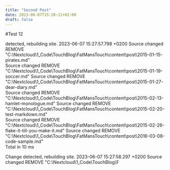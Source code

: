 ```yaml
---
title: "Second Post"
date: 2023-06-07T15:28:11+02:00
draft: false
---
```


#Test 12

detected, rebuilding site.
2023-06-07 15:27:57.798 +0200
Source changed REMOVE        "C:\\Nextcloud\\1_Code\\TouchBlog\\FatMansTouch\\content\\post\\2015-01-15-pirates.md"        
Source changed REMOVE        "C:\\Nextcloud\\1_Code\\TouchBlog\\FatMansTouch\\content\\post\\2015-01-19-soccer.md"
Source changed REMOVE        "C:\\Nextcloud\\1_Code\\TouchBlog\\FatMansTouch\\content\\post\\2015-01-27-dear-diary.md"     
Source changed REMOVE        "C:\\Nextcloud\\1_Code\\TouchBlog\\FatMansTouch\\content\\post\\2015-02-13-hamlet-monologue.md"
Source changed REMOVE        "C:\\Nextcloud\\1_Code\\TouchBlog\\FatMansTouch\\content\\post\\2015-02-20-test-markdown.md"  
Source changed REMOVE        "C:\\Nextcloud\\1_Code\\TouchBlog\\FatMansTouch\\content\\post\\2015-02-26-flake-it-till-you-make-it.md"
Source changed REMOVE        "C:\\Nextcloud\\1_Code\\TouchBlog\\FatMansTouch\\content\\post\\2016-03-08-code-sample.md"    
Total in 10 ms

Change detected, rebuilding site.
2023-06-07 15:27:58.297 +0200
Source changed REMOVE        "C:\\Nextcloud\\1_Code\\TouchBlog\\F